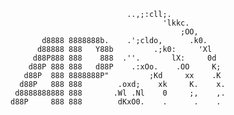                               ..,;:cll;.
                                      'lkkc.
                                          ;OO,
           d8888 8888888b.    .';cldo,      .k0.
          d88888 888   Y88b         .;k0:     'Xl
         d88P888 888    888  .''.       lX:     0d
        d88P 888 888   d88P    .:xOo.    .OO     K;
       d88P  888 8888888P"         ;Kd     xx    .K
      d88P   888 888        .oxd;    xk     K.    x.
     d8888888888 888       .Wl .Nl    0     ;,    ,.
    d88P     888 888        dKxO0.    .      .    .

